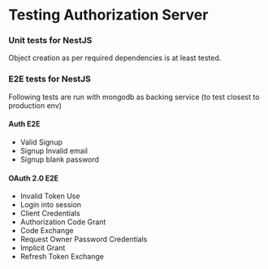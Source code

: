 # Testing Authorization Server

### Unit tests for NestJS

Object creation as per required dependencies is at least tested.

### E2E tests for NestJS

Following tests are run with mongodb as backing service (to test closest to production env)

#### Auth E2E

- Valid Signup
- Signup Invalid email
- Signup blank password

#### OAuth 2.0 E2E

- Invalid Token Use
- Login into session
- Client Credentials
- Authorization Code Grant
- Code Exchange
- Request Owner Password Credentials
- Implicit Grant
- Refresh Token Exchange
